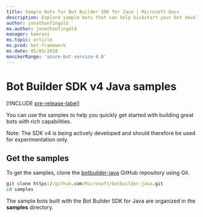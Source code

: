 ```yaml
---
title: Sample bots for Bot Builder SDK for Java | Microsoft Docs
description: Explore sample bots that can help kickstart your bot development with the Bot Builder SDK for Java.
author: jonathanfingold
ms.author: jonathanfingold
manager: kamrani
ms.topic: article
ms.prod: bot-framework
ms.date: 05/03/2018
monikerRange: 'azure-bot-service-4.0' 
---
```


# Bot Builder SDK v4 Java samples
[!INCLUDE [pre-release-label](../includes/pre-release-label.md)]

You can use the samples to help you quickly get started with building great bots with rich capabilities. 

Note: The SDK v4 is being actively developed and should therefore be used for experimentation only. 

## Get the samples
To get the samples, clone the [botbuilder-java](https://github.com/Microsoft/botbuilder-java) GitHub repository using Git.

```cmd
git clone https://github.com/Microsoft/botbuilder-java.git
cd samples
```

The sample bots built with the Bot Builder SDK for Java are organized in the **samples** directory.
